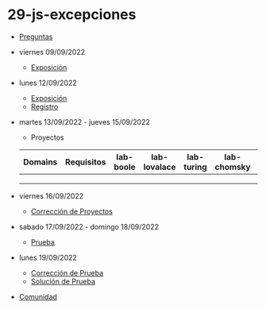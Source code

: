 # 29-js-excepciones

- [Preguntas](https://escuela.it/cursos/curso-recurrencia-desarrollo-software/clase/patron)
- viernes 09/09/2022
  - [Exposición](https://escuela.it/cursos/curso-recurrencia-desarrollo-software/clase/patron)
- lunes 12/09/2022
  - [Exposición](https://escuela.it/cursos/curso-recurrencia-desarrollo-software/clase/patron)
  - [Registro](https://forms.gle/pA2QvsW32P4KtTD77)
- martes 13/09/2022 - jueves 15/09/2022
  - Proyectos
  
  |Domains|Requisitos|lab-boole|lab-lovalace|lab-turing|lab-chomsky|lab-dijkstra|
  |-------|----------|---------|------------|----------|-----------|--------------|
  |       |          |         |            |          |           |              |
  |       |          |         |            |          |           |              |
  |       |          |         |            |          |           |              |
- viernes 16/09/2022
  - [Corrección de Proyectos](https://escuela.it/cursos/curso-recurrencia-desarrollo-software/clase/patron)
- sabado 17/09/2022 - domingo 18/09/2022
  - [Prueba](https://forms.gle/hB9UJoN2PYiexctH8)
- lunes 19/09/2022
  - [Corrección de Prueba](https://escuela.it/cursos/curso-recurrencia-desarrollo-software/clase/patron)
  - [Solución de Prueba](https://docs.google.com/spreadsheets/d/1Uwtqa5VdD5wK2X7eLgkS6_th16aPnsW8pa5Ft2TyLPo/edit#gid=0)
- [Comunidad](https://app.slack.com/client/T02S3KYD464/C02TFTADQUX)
